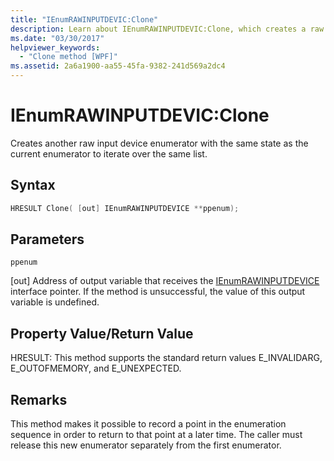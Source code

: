 ```yaml
---
title: "IEnumRAWINPUTDEVIC:Clone"
description: Learn about IEnumRAWINPUTDEVIC:Clone, which creates a raw input device enumerator with the same state as the current enumerator to iterate over the same list.
ms.date: "03/30/2017"
helpviewer_keywords: 
  - "Clone method [WPF]"
ms.assetid: 2a6a1900-aa55-45fa-9382-241d569a2dc4
---
```

# IEnumRAWINPUTDEVIC:Clone

Creates another raw input device enumerator with the same state as the current enumerator to iterate over the same list.  
  
## Syntax  
  
```cpp  
HRESULT Clone( [out] IEnumRAWINPUTDEVICE **ppenum);  
```  
  
## Parameters  

 `ppenum`  
  
 [out] Address of output variable that receives the [IEnumRAWINPUTDEVICE](ienumrawinputdevice.md) interface pointer. If the method is unsuccessful, the value of this output variable is undefined.  
  
## Property Value/Return Value  

 HRESULT: This method supports the standard return values E_INVALIDARG, E_OUTOFMEMORY, and E_UNEXPECTED.  
  
## Remarks  

 This method makes it possible to record a point in the enumeration sequence in order to return to that point at a later time. The caller must release this new enumerator separately from the first enumerator.
